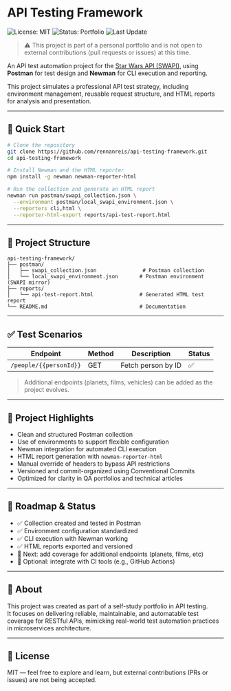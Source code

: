 # API Testing Framework

![License: MIT](https://img.shields.io/badge/license-MIT-green.svg)
![Status: Portfolio](https://img.shields.io/badge/status-portfolio-blue)
![Last Update](https://img.shields.io/badge/last%20update-May%202025-brightgreen)

> ⚠️ This project is part of a personal portfolio and is not open to external contributions (pull requests or issues) at this time.

An API test automation project for the [Star Wars API (SWAPI)](https://swapi.py4e.com/), using **Postman** for test design and **Newman** for CLI execution and reporting.

This project simulates a professional API test strategy, including environment management, reusable request structure, and HTML reports for analysis and presentation.

---

## 🚀 Quick Start

```bash
# Clone the repository
git clone https://github.com/rennanreis/api-testing-framework.git
cd api-testing-framework

# Install Newman and the HTML reporter
npm install -g newman newman-reporter-html

# Run the collection and generate an HTML report
newman run postman/swapi_collection.json \
  --environment postman/local_swapi_environment.json \
  --reporters cli,html \
  --reporter-html-export reports/api-test-report.html
```

---

## 📂 Project Structure

```
api-testing-framework/
├── postman/
│   ├── swapi_collection.json               # Postman collection
│   └── local_swapi_environment.json       # Postman environment (SWAPI mirror)
├── reports/
│   └── api-test-report.html               # Generated HTML test report
└── README.md                              # Documentation
```

---

## ✅ Test Scenarios

| Endpoint                     | Method | Description             | Status |
|-----------------------------|--------|-------------------------|--------|
| `/people/{{personId}}`      | GET    | Fetch person by ID      | ✅     |

> Additional endpoints (planets, films, vehicles) can be added as the project evolves.

---

## 🧠 Project Highlights

- Clean and structured Postman collection
- Use of environments to support flexible configuration
- Newman integration for automated CLI execution
- HTML report generation with `newman-reporter-html`
- Manual override of headers to bypass API restrictions
- Versioned and commit-organized using Conventional Commits
- Optimized for clarity in QA portfolios and technical articles

---

## 📌 Roadmap & Status

- ✅ Collection created and tested in Postman  
- ✅ Environment configuration standardized  
- ✅ CLI execution with Newman working  
- ✅ HTML reports exported and versioned  
- 🔄 Next: add coverage for additional endpoints (planets, films, etc)  
- 🔄 Optional: integrate with CI tools (e.g., GitHub Actions)

---

## 🎯 About

This project was created as part of a self-study portfolio in API testing.  
It focuses on delivering reliable, maintainable, and automatable test coverage for RESTful APIs, mimicking real-world test automation practices in microservices architecture.

---

## 📝 License

MIT — feel free to explore and learn, but external contributions (PRs or issues) are not being accepted.
